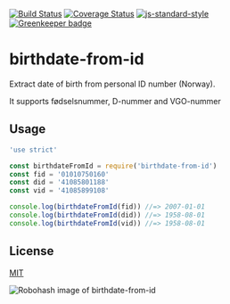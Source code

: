[![Build Status](https://travis-ci.org/telemark/birthdate-from-id.svg?branch=master)](https://travis-ci.org/telemark/birthdate-from-id)
[![Coverage Status](https://coveralls.io/repos/telemark/birthdate-from-id/badge.svg?branch=master&service=github)](https://coveralls.io/github/telemark/birthdate-from-id?branch=master)
[![js-standard-style](https://img.shields.io/badge/code%20style-standard-brightgreen.svg?style=flat)](https://github.com/feross/standard)
[![Greenkeeper badge](https://badges.greenkeeper.io/telemark/birthdate-from-id.svg)](https://greenkeeper.io/)

# birthdate-from-id

Extract date of birth from personal ID number (Norway).

It supports fødselsnummer, D-nummer and VGO-nummer

## Usage

```javascript
'use strict'

const birthdateFromId = require('birthdate-from-id')
const fid = '01010750160'
const did = '41085801188'
const vid = '41085899108'

console.log(birthdateFromId(fid)) //=> 2007-01-01
console.log(birthdateFromId(did)) //=> 1958-08-01
console.log(birthdateFromId(vid)) //=> 1958-08-01
```

## License

[MIT](LICENSE)

![Robohash image of birthdate-from-id](https://robots.kebabstudios.party/birthdate-from-id.png "Robohash image of birthdate-from-id")